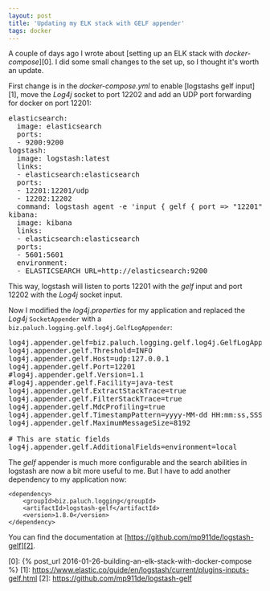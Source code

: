```yaml
---
layout: post
title: 'Updating my ELK stack with GELF appender'
tags: docker
---
```


A couple of days ago I wrote about [setting up an ELK stack with *docker-compose*][0]. I did some small changes to the set up, so I thought it's worth an update.

First change is in the *docker-compose.yml* to enable [logstashs gelf input][1], move the *Log4j* socket to port 12202 and add an UDP port forwarding for docker on port 12201:

<pre>
elasticsearch:
  image: elasticsearch
  ports:
  - 9200:9200
logstash:
  image: logstash:latest
  links:
  - elasticsearch:elasticsearch
  ports:
  - 12201:12201/udp
  - 12202:12202
  command: logstash agent -e 'input { gelf { port => "12201" } log4j { mode => "server" port => "12202"} } output { elasticsearch { hosts => ["elasticsearch"] } }'
kibana:
  image: kibana
  links:
  - elasticsearch:elasticsearch
  ports:
  - 5601:5601
  environment:
  - ELASTICSEARCH_URL=http://elasticsearch:9200
</pre>

This way, logstash will listen to ports 12201 with the *gelf* input and port 12202 with the *Log4j* socket input.

Now I modified the *log4j.properties* for my application and replaced the *Log4j* `SocketAppender` with a `biz.paluch.logging.gelf.log4j.GelfLogAppender`:

<pre>
log4j.appender.gelf=biz.paluch.logging.gelf.log4j.GelfLogAppender
log4j.appender.gelf.Threshold=INFO
log4j.appender.gelf.Host=udp:127.0.0.1
log4j.appender.gelf.Port=12201
#log4j.appender.gelf.Version=1.1
#log4j.appender.gelf.Facility=java-test
log4j.appender.gelf.ExtractStackTrace=true
log4j.appender.gelf.FilterStackTrace=true
log4j.appender.gelf.MdcProfiling=true
log4j.appender.gelf.TimestampPattern=yyyy-MM-dd HH:mm:ss,SSSS
log4j.appender.gelf.MaximumMessageSize=8192

# This are static fields
log4j.appender.gelf.AdditionalFields=environment=local
</pre>

The *gelf* appender is much more configurable and the search abilities in logstash are now a bit more useful to me. But I have to add another dependency to my application now:


    <dependency>
        <groupId>biz.paluch.logging</groupId>
        <artifactId>logstash-gelf</artifactId>
        <version>1.8.0</version>
    </dependency>

You can find the documentation at [https://github.com/mp911de/logstash-gelf][2].

[0]: {% post_url 2016-01-26-building-an-elk-stack-with-docker-compose %}
[1]: https://www.elastic.co/guide/en/logstash/current/plugins-inputs-gelf.html
[2]: https://github.com/mp911de/logstash-gelf
